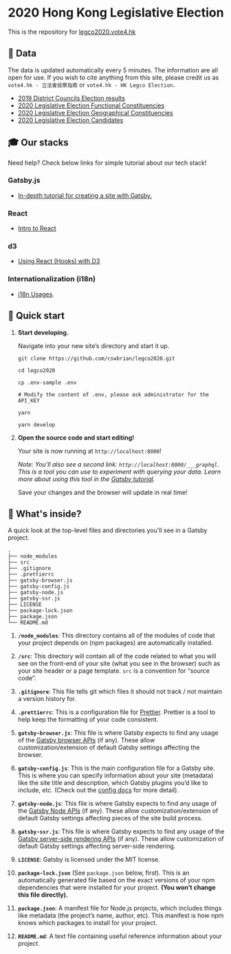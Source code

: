 # 2020 Hong Kong Legislative Election

This is the repository for <a href="https://legco2020.vote4.hk">legco2020.vote4.hk</a>

## 📍 Data

The data is updated automatically every 5 minutes. The information are all open for use. If you wish to cite anything from this site, please credit us as `vote4.hk - 立法會投票指南` or `vote4.hk - HK Legco Election`.

- [2019 District Councils Election results](https://bit.ly/vote4hkdata)
- [2020 Legislative Election Functional Constituencies](https://docs.google.com/spreadsheets/d/13VRJl6urKSLsThswBzyuEERNI8xVTCCJwImYQF-jKz4/edit#gid=18504857655&range=A2:ZZ)
- [2020 Legislative Election Geographical Constituencies](https://docs.google.com/spreadsheets/d/1F-M4kNSRmt36JwzDUERCtFWDWW7QIZLhnYCLIihp2QQ/edit#gid=1850485765&range=A2:ZZ)
- [2020 Legislative Election Candidates](https://airtable.com/shrhIQMh1lr4fHqp4)

## 🎓 Our stacks

Need help? Check below links for simple tutorial about our tech stack!

### Gatsby.js

- [In-depth tutorial for creating a site with Gatsby.](https://www.gatsbyjs.org/tutorial/)

### React

- [Intro to React](https://reactjs.org/tutorial/tutorial.html)

### d3

- [Using React (Hooks) with D3](https://muratorium.com/using-react-hooks-with-d3/)

### Internationalization (i18n)

- [i18n Usages](https://github.com/vote4hk/legco2020/blob/master/i18n.md).

## 🚀 Quick start

1.  **Start developing.**

    Navigate into your new site’s directory and start it up.

    ```shell
    git clone https://github.com/cswbrian/legco2020.git

    cd legco2020

    cp .env-sample .env

    # Modify the content of .env, please ask administrator for the API_KEY

    yarn

    yarn develop
    ```

2.  **Open the source code and start editing!**

    Your site is now running at `http://localhost:8000`!

    _Note: You'll also see a second link: _`http://localhost:8000/___graphql`_. This is a tool you can use to experiment with querying your data. Learn more about using this tool in the [Gatsby tutorial](https://www.gatsbyjs.org/tutorial/part-five/#introducing-graphiql)._

    Save your changes and the browser will update in real time!

## 🧐 What's inside?

A quick look at the top-level files and directories you'll see in a Gatsby project.

    .
    ├── node_modules
    ├── src
    ├── .gitignore
    ├── .prettierrc
    ├── gatsby-browser.js
    ├── gatsby-config.js
    ├── gatsby-node.js
    ├── gatsby-ssr.js
    ├── LICENSE
    ├── package-lock.json
    ├── package.json
    └── README.md

1.  **`/node_modules`**: This directory contains all of the modules of code that your project depends on (npm packages) are automatically installed.

2.  **`/src`**: This directory will contain all of the code related to what you will see on the front-end of your site (what you see in the browser) such as your site header or a page template. `src` is a convention for “source code”.

3.  **`.gitignore`**: This file tells git which files it should not track / not maintain a version history for.

4.  **`.prettierrc`**: This is a configuration file for [Prettier](https://prettier.io/). Prettier is a tool to help keep the formatting of your code consistent.

5.  **`gatsby-browser.js`**: This file is where Gatsby expects to find any usage of the [Gatsby browser APIs](https://www.gatsbyjs.org/docs/browser-apis/) (if any). These allow customization/extension of default Gatsby settings affecting the browser.

6.  **`gatsby-config.js`**: This is the main configuration file for a Gatsby site. This is where you can specify information about your site (metadata) like the site title and description, which Gatsby plugins you’d like to include, etc. (Check out the [config docs](https://www.gatsbyjs.org/docs/gatsby-config/) for more detail).

7.  **`gatsby-node.js`**: This file is where Gatsby expects to find any usage of the [Gatsby Node APIs](https://www.gatsbyjs.org/docs/node-apis/) (if any). These allow customization/extension of default Gatsby settings affecting pieces of the site build process.

8.  **`gatsby-ssr.js`**: This file is where Gatsby expects to find any usage of the [Gatsby server-side rendering APIs](https://www.gatsbyjs.org/docs/ssr-apis/) (if any). These allow customization of default Gatsby settings affecting server-side rendering.

9.  **`LICENSE`**: Gatsby is licensed under the MIT license.

10. **`package-lock.json`** (See `package.json` below, first). This is an automatically generated file based on the exact versions of your npm dependencies that were installed for your project. **(You won’t change this file directly).**

11. **`package.json`**: A manifest file for Node.js projects, which includes things like metadata (the project’s name, author, etc). This manifest is how npm knows which packages to install for your project.

12. **`README.md`**: A text file containing useful reference information about your project.
